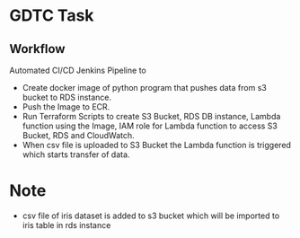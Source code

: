 # GDTC Task


## Workflow
Automated CI/CD Jenkins Pipeline to 
- Create docker image of python program that pushes data from s3 bucket to RDS instance.
- Push the Image to ECR.
- Run Terraform Scripts to create S3 Bucket, RDS DB instance, Lambda function using the Image, IAM role for Lambda function to access S3 Bucket, RDS and CloudWatch.
- When csv file is uploaded to S3 Bucket the Lambda function is triggered which starts transfer of data.

# Note

- csv file of iris dataset is added to s3 bucket which will be imported to iris table in rds instance